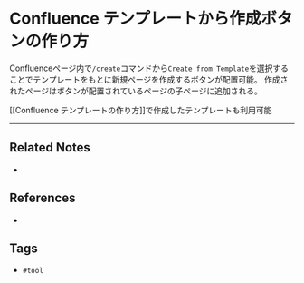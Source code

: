 # Confluence テンプレートから作成ボタンの作り方
Confluenceページ内で`/create`コマンドから`Create from Template`を選択することでテンプレートをもとに新規ページを作成するボタンが配置可能。
作成されたページはボタンが配置されているページの子ページに追加される。

[[Confluence テンプレートの作り方]]で作成したテンプレートも利用可能

---
## Related Notes
- 

## References
- 

## Tags
- `#tool` 
